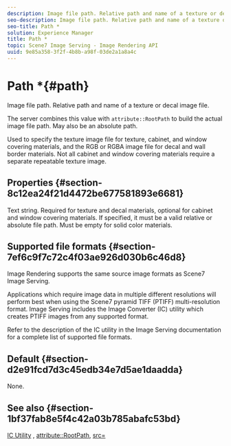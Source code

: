 ```yaml
---
description: Image file path. Relative path and name of a texture or decal image file.
seo-description: Image file path. Relative path and name of a texture or decal image file.
seo-title: Path *
solution: Experience Manager
title: Path *
topic: Scene7 Image Serving - Image Rendering API
uuid: 9e85a358-3f2f-4b8b-a98f-03de2a1a8a4c
---
```


# Path *{#path}

Image file path. Relative path and name of a texture or decal image file.

The server combines this value with `attribute::RootPath` to build the actual image file path. May also be an absolute path.

Used to specify the texture image file for texture, cabinet, and window covering materials, and the RGB or RGBA image file for decal and wall border materials. Not all cabinet and window covering materials require a separate repeatable texture image.

## Properties {#section-8c12ea24f21d4472be677581893e6681}

Text string. Required for texture and decal materials, optional for cabinet and window covering materials. If specified, it must be a valid relative or absolute file path. Must be empty for solid color materials.

## Supported file formats {#section-7ef6c9f7c72c4f03ae926d030b6c46d8}

Image Rendering supports the same source image formats as Scene7 Image Serving.

Applications which require image data in multiple different resolutions will perform best when using the Scene7 pyramid TIFF (PTIFF) multi-resolution format. Image Serving includes the Image Converter (IC) utility which creates PTIFF images from any supported format.

Refer to the description of the IC utility in the Image Serving documentation for a complete list of supported file formats.

## Default {#section-d2e91fcd7d3c45edb34e7d5ae1daadda}

None.

## See also {#section-1bf37fab8e5f4c42a03b785abafc53bd}

[IC Utility](/help/aem-is-ir-api/is-api/is-utils/utilities/r-ic.md) , [attribute::RootPath](/help/aem-is-ir-api/ir-api/material-cat/image-rendering-api-ref/c-ir-material-catalog/c-ir-attributes-reference/r-ir-rootpath.md), [src=](/help/aem-is-ir-api/ir-api/http-protocol/image-rendering-api-ref/c-ir-http-protocol-ref/c-ir-http-protocol-command-reference/r-ir-src.md)
